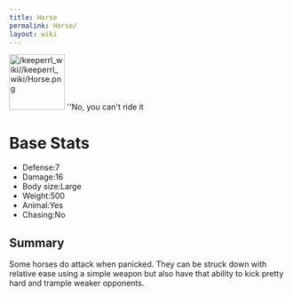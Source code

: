 ```yaml
---
title: Horse
permalink: Horse/
layout: wiki
---
```


<img src="/keeperrl_wiki//keeperrl_wiki/Horse.png" title="fig:/keeperrl_wiki//keeperrl_wiki/Horse.png" alt="/keeperrl_wiki//keeperrl_wiki/Horse.png" width="100" />
''No, you can't ride it

Base Stats
==========

-   Defense:7
-   Damage:16
-   Body size:Large
-   Weight:500
-   Animal:Yes
-   Chasing:No

Summary
-------

Some horses do attack when panicked. They can be struck down with
relative ease using a simple weapon but also have that ability to kick
pretty hard and trample weaker opponents.
